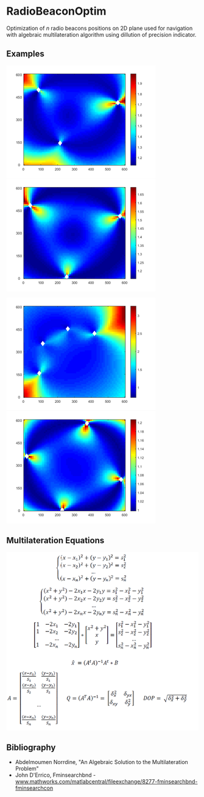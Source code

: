 # RadioBeaconOptim

Optimization of *n* radio beacons positions on 2D plane used for navigation with algebraic multilateration algorithm using dillution of precision indicator.

## Examples

![](imgs/opt_3_1.png)![](imgs/opt_3_2.png)

![](imgs/opt_4_1.png)![](imgs/opt_4_2.png)

## Multilateration Equations

![](imgs/equations.png)

## Bibliography

 - Abdelmoumen Norrdine, "An Algebraic Solution to the Multilateration Problem"
 - John D'Errico, Fminsearchbnd - www.mathworks.com/matlabcentral/fileexchange/8277-fminsearchbnd-fminsearchcon
